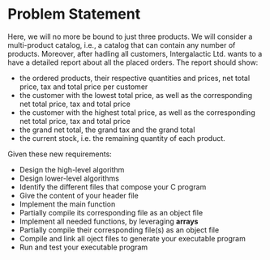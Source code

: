 # Problem Statement
Here, we will no more be bound to just three products. We will consider a multi-product catalog, i.e., a catalog that can contain any number of products. Moreover, after hadling all customers, Intergalactic Ltd. wants to a have a detailed report about all the placed orders. The report should show:
- the ordered products, their respective quantities and prices, net total price, tax and total price per customer
- the customer with the lowest total price, as well as the corresponding net total price, tax and total price
- the customer with the highest total price, as well as the corresponding net total price, tax and total price
- the grand net total, the grand tax and the grand total
- the current stock, i.e. the remaining quantity of each product.

Given these new requirements:
- Design the high-level algorithm
- Design lower-level algorithms
- Identify the different files that compose your C program
- Give the content of your header file
- Implement the main function
- Partially compile its corresponding file as an object file
- Implement all needed functions, by leveraging **arrays**
- Partially compile their corresponding file(s) as an object file
- Compile and link all oject files to generate your executable program
- Run and test your executable program
